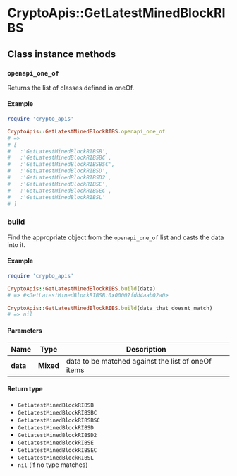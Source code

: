 # CryptoApis::GetLatestMinedBlockRIBS

## Class instance methods

### `openapi_one_of`

Returns the list of classes defined in oneOf.

#### Example

```ruby
require 'crypto_apis'

CryptoApis::GetLatestMinedBlockRIBS.openapi_one_of
# =>
# [
#   :'GetLatestMinedBlockRIBSB',
#   :'GetLatestMinedBlockRIBSBC',
#   :'GetLatestMinedBlockRIBSBSC',
#   :'GetLatestMinedBlockRIBSD',
#   :'GetLatestMinedBlockRIBSD2',
#   :'GetLatestMinedBlockRIBSE',
#   :'GetLatestMinedBlockRIBSEC',
#   :'GetLatestMinedBlockRIBSL'
# ]
```

### build

Find the appropriate object from the `openapi_one_of` list and casts the data into it.

#### Example

```ruby
require 'crypto_apis'

CryptoApis::GetLatestMinedBlockRIBS.build(data)
# => #<GetLatestMinedBlockRIBSB:0x00007fdd4aab02a0>

CryptoApis::GetLatestMinedBlockRIBS.build(data_that_doesnt_match)
# => nil
```

#### Parameters

| Name | Type | Description |
| ---- | ---- | ----------- |
| **data** | **Mixed** | data to be matched against the list of oneOf items |

#### Return type

- `GetLatestMinedBlockRIBSB`
- `GetLatestMinedBlockRIBSBC`
- `GetLatestMinedBlockRIBSBSC`
- `GetLatestMinedBlockRIBSD`
- `GetLatestMinedBlockRIBSD2`
- `GetLatestMinedBlockRIBSE`
- `GetLatestMinedBlockRIBSEC`
- `GetLatestMinedBlockRIBSL`
- `nil` (if no type matches)

